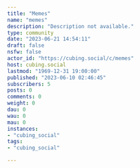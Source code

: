 ```yaml
---
title: "Memes" 
name: "memes"
description: "Description not available."
type: community
date: "2023-06-21 14:54:11"
draft: false
nsfw: false
actor_id: "https://cubing.social/c/memes"
host: cubing.social
lastmod: "1969-12-31 19:00:00"
published: "2023-06-10 02:46:45"
subscribers: 5
posts: 0
comments: 0
weight: 0
dau: 0
wau: 0
mau: 0
instances:
- "cubing_social"
tags: 
- "cubing_social"

---
```

